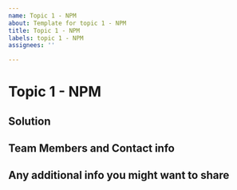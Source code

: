 ```yaml
---
name: Topic 1 - NPM
about: Template for topic 1 - NPM
title: Topic 1 - NPM
labels: topic 1 - NPM
assignees: ''

---
```


# Topic 1 - NPM

##  Solution


## Team Members and Contact info


## Any additional info you might want to share
